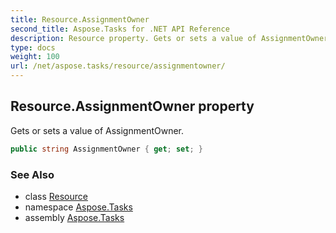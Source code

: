 ```yaml
---
title: Resource.AssignmentOwner
second_title: Aspose.Tasks for .NET API Reference
description: Resource property. Gets or sets a value of AssignmentOwner
type: docs
weight: 100
url: /net/aspose.tasks/resource/assignmentowner/
---
```

## Resource.AssignmentOwner property

Gets or sets a value of AssignmentOwner.

```csharp
public string AssignmentOwner { get; set; }
```

### See Also

* class [Resource](../)
* namespace [Aspose.Tasks](../../resource/)
* assembly [Aspose.Tasks](../../../)


